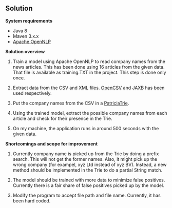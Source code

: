 
## Solution

**System requirements**

- Java 8
- Maven 3.x.x
- [Apache OpenNLP](https://opennlp.apache.org/)

**Solution overview**

1. Train a model using Apache OpenNLP to read company names from the news articles. This has been done using 16 articles from the given data. That file is   available as training.TXT in the project. This step is done only once.

2. Extract data from the CSV and XML files. [OpenCSV](http://opencsv.sourceforge.net/) and JAXB has been used respectively.

3. Put the company names from the CSV in a [PatriciaTrie](https://commons.apache.org/proper/commons-collections/apidocs/org/apache/commons/collections4/trie/PatriciaTrie.html).

4. Using the trained model, extract the possible company names from each article and check for their presence in the Trie.

5. On my machine, the application runs in around 500 seconds with the given data.

**Shortcomings and scope for improvement**

1. Currently company name is picked up from the Trie by doing a prefix search. This will not get the former names. Also, it might pick up the wrong company (for exampel, xyz Ltd instead of xyz BV). Instead, a new method should be implemented in the Trie to do a partial String match.

2. The model should be trained with more data to minimize false positives. Currently there is a fair share of false positives picked up by the model.

3. Modify the program to accept file path and file name. Currently, it has been hard coded. 